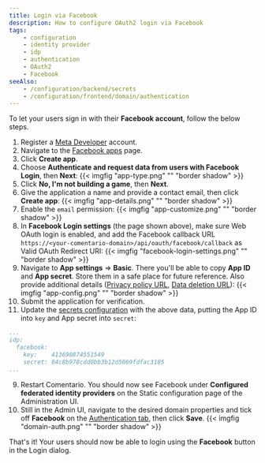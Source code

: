 ```yaml
---
title: Login via Facebook
description: How to configure OAuth2 login via Facebook
tags:
    - configuration
    - identity provider
    - idp
    - authentication
    - OAuth2
    - Facebook
seeAlso:
    - /configuration/backend/secrets
    - /configuration/frontend/domain/authentication
---
```


To let your users sign in with their **Facebook account**, follow the below steps.

<!--more-->

1. Register a [Meta Developer](https://developers.facebook.com/) account.
2. Navigate to the [Facebook apps](https://developers.facebook.com/apps/) page.
3. Click **Create app**.
4. Choose **Authenticate and request data from users with Facebook Login**, then **Next**:
   {{< imgfig "app-type.png" "" "border shadow" >}}
5. Click **No, I'm not building a game**, then **Next**.
6. Give the application a name and provide a contact email, then click **Create app**:
{{< imgfig "app-details.png" "" "border shadow" >}}
7. Enable the `email` permission:
{{< imgfig "app-customize.png" "" "border shadow" >}}
8. In **Facebook Login settings** (the page shown above), make sure Web OAuth login is enabled, and add the Facebook callback URL `https://<your-comentario-domain>/api/oauth/facebook/callback` as Valid OAuth Redirect URI:
{{< imgfig "facebook-login-settings.png" "" "border shadow" >}}
9. Navigate to **App settings** ⇒ **Basic**. There you'll be able to copy **App ID** and **App secret**. Store them in a safe place for future reference. Also provide additional details ([Privacy policy URL](/legal/privacy), [Data deletion URL](/legal/account-removal)):
{{< imgfig "app-config.png" "" "border shadow" >}}
9. Submit the application for verification.
10. Update the [secrets configuration](/configuration/backend/secrets) with the above data, putting the App ID into `key` and App secret into `secret`:
```yaml
...
idp:
  facebook:
    key:    413690874551549
    secret: 84c8b978cdd0bb3b12d5069fdfac3185
...
```
9. Restart Comentario. You should now see Facebook under **Configured federated identity providers** on the Static configuration page of the Administration UI.
10. Still in the Admin UI, navigate to the desired domain properties and tick off **Facebook** on the [Authentication tab](/configuration/frontend/domain/authentication), then click **Save**.
{{< imgfig "domain-auth.png" "" "border shadow" >}}

That's it! Your users should now be able to login using the **Facebook** button in the Login dialog.
